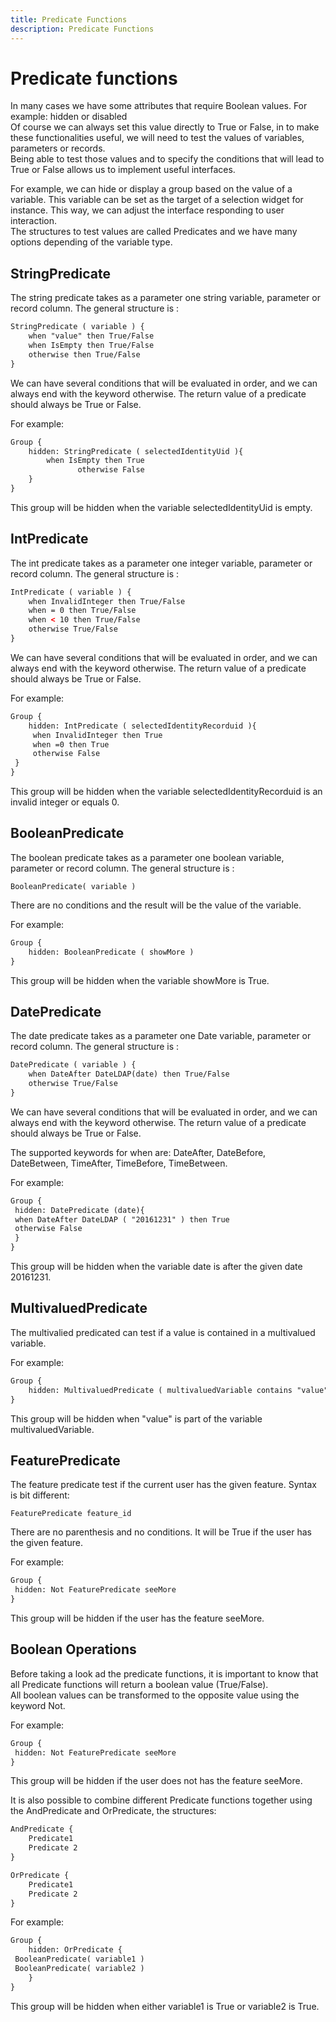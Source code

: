 ```yaml
---
title: Predicate Functions
description: Predicate Functions
---
```


# Predicate functions

In many cases we have some attributes that require Boolean values.
For example: hidden or disabled  
Of course we can always set this value directly to True or False, in to make these functionalities useful, we will need to test the values of variables, parameters or records.  
Being able to test those values and to specify the conditions that will lead to True or False allows us to implement useful interfaces.  

For example, we can hide or display a group based on the value of a variable. This variable can be set as the target of a selection widget for instance. This way, we can adjust the interface responding to user interaction.  
The structures to test values are called Predicates and we have many options depending of the variable type.

## StringPredicate

The string predicate takes as a parameter one string variable,  parameter or record column. The general structure is :  

```page
StringPredicate ( variable ) {
    when "value" then True/False
    when IsEmpty then True/False
    otherwise then True/False
}
```

We can have several conditions that will be evaluated in order, and we can always end with the keyword otherwise. The return value of a predicate should always be True or False.  

For example:  

```page
Group {
    hidden: StringPredicate ( selectedIdentityUid ){
        when IsEmpty then True
               otherwise False
    }
}
```

This group will be hidden when the variable selectedIdentityUid is empty.  

## IntPredicate

The int predicate takes as a parameter one integer variable, parameter or record column. The general structure is :  

```page
IntPredicate ( variable ) {
    when InvalidInteger then True/False
    when = 0 then True/False
    when < 10 then True/False
    otherwise True/False
}
```

We can have several conditions that will be evaluated in order, and we can always end with the keyword otherwise. The return value of a predicate should always be True or False.  

For example:  

```page
Group {
    hidden: IntPredicate ( selectedIdentityRecorduid ){
     when InvalidInteger then True
     when =0 then True
     otherwise False
 }
}
```

This group will be hidden when the variable selectedIdentityRecorduid is an invalid integer or equals 0.  

## BooleanPredicate

The boolean predicate takes as a parameter one boolean variable, parameter or record column. The general structure is :  

`BooleanPredicate( variable )`  

There are no conditions and the result will be the value of the variable.  

For example:  

```page
Group {
    hidden: BooleanPredicate ( showMore )
}
```

This group will be hidden when the variable showMore is True.

## DatePredicate

The date predicate takes as a parameter one Date variable, parameter or record column. The general structure is :  

```page
DatePredicate ( variable ) {
    when DateAfter DateLDAP(date) then True/False
    otherwise True/False
}
```

We can have several conditions that will be evaluated in order, and we can always end with the keyword otherwise. The return value of a predicate should always be True or False.  

The supported keywords for when are: DateAfter, DateBefore, DateBetween, TimeAfter, TimeBefore, TimeBetween.  

For example:  

```page
Group {
 hidden: DatePredicate (date){
 when DateAfter DateLDAP ( "20161231" ) then True
 otherwise False
 }
}
```

This group will be hidden when the variable date is after the given date 20161231.  

## MultivaluedPredicate

The multivalied predicated can test if a value is contained in a multivalued variable.  

For example:  

```page
Group {
    hidden: MultivaluedPredicate ( multivaluedVariable contains "value")
}
```

This group will be hidden when "value" is part of the variable multivaluedVariable.

## FeaturePredicate

The feature predicate test if the current user has the given feature. Syntax is bit different:  

`FeaturePredicate feature_id`  

There are no parenthesis and no conditions. It will be True if the user has the given feature.  

For example:  

```page
Group {
 hidden: Not FeaturePredicate seeMore
}
```

This group will be hidden if the user has the feature seeMore.

## Boolean Operations

Before taking a look ad the predicate functions, it is important to know that all Predicate functions will return a boolean value (True/False).  
All boolean values can be transformed to the opposite value using the keyword Not.  

For example:  

```page
Group {
 hidden: Not FeaturePredicate seeMore
}
```

This group will be hidden if the user does not has the feature seeMore.  

It is also possible to combine different Predicate functions together using the AndPredicate and OrPredicate, the structures:  

```page
AndPredicate {
    Predicate1
    Predicate 2
}

OrPredicate {
    Predicate1
    Predicate 2
}
```

For example:  

```page
Group {
    hidden: OrPredicate {
 BooleanPredicate( variable1 )
 BooleanPredicate( variable2 )
    }
}
```

This group will be hidden when either variable1 is True or variable2 is True.

